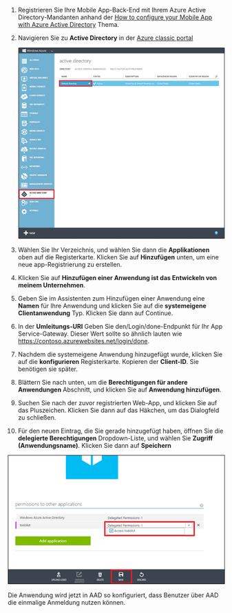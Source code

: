 1. Registrieren Sie Ihre Mobile App-Back-End mit Ihrem Azure Active Directory-Mandanten anhand der [How to configure your Mobile App with Azure Active Directory] Thema.

2. Navigieren Sie zu **Active Directory** in der [Azure classic portal]

   ![](./media/app-service-mobile-adal-register-app/app-service-navigate-aad.png)

3. Wählen Sie Ihr Verzeichnis, und wählen Sie dann die **Applikationen** oben auf die Registerkarte. Klicken Sie auf **Hinzufügen** unten, um eine neue app-Registrierung zu erstellen. 

4. Klicken Sie auf **Hinzufügen einer Anwendung ist das Entwickeln von meinem Unternehmen**.

5. Geben Sie im Assistenten zum Hinzufügen einer Anwendung eine **Namen** für Ihre Anwendung und klicken Sie auf die  **systemeigene Clientanwendung** Typ. Klicken Sie dann auf Continue.

6. In der **Umleitungs-URI** Geben Sie den/Login/done-Endpunkt für Ihr App Service-Gateway. Dieser Wert sollte so ähnlich lauten wie https://contoso.azurewebsites.net/login/done.

7. Nachdem die systemeigene Anwendung hinzugefügt wurde, klicken Sie auf die **konfigurieren** Registerkarte. Kopieren der **Client-ID**. Sie benötigen sie später.

8. Blättern Sie nach unten, um die **Berechtigungen für andere Anwendungen** Abschnitt, und klicken Sie auf **Anwendung hinzufügen**.

9. Suchen Sie nach der zuvor registrierten Web-App, und klicken Sie auf das Pluszeichen. Klicken Sie dann auf das Häkchen, um das Dialogfeld zu schließen.

10. Für den neuen Eintrag, die Sie gerade hinzugefügt haben, öffnen Sie die **delegierte Berechtigungen** Dropdown-Liste, und wählen Sie **Zugriff (Anwendungsname)**. Klicken Sie dann auf **Speichern**

   ![](./media/app-service-mobile-adal-register-app/aad-native-client-add-permissions.png)

Die Anwendung wird jetzt in AAD so konfiguriert, dass Benutzer über AAD die einmalige Anmeldung nutzen können.

[Azure classic portal]: https://manage.windowsazure.com/
[How to configure your Mobile App with Azure Active Directory]: ../articles/app-service-how-to-configure-active-directory-authentication.md


